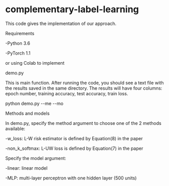 # complementary-label-learning

This code gives the implementation  of our approach.


Requirements

-Python 3.6

-PyTorch 1.1

or using Colab to implement

demo.py

This is main function. After running the code, you should see a text file with the results saved in the same directory. 
The results will have four columns: epoch number, training accuracy, test accuracy, train loss.


python demo.py --me  <method name> --mo <model name>

  
Methods and models
  
In demo.py, specify the method argument to choose one of the 2 methods available:
  
-w_loss: L-W risk estimator is defined by Equation(8) in the paper
  
-non_k_softmax: L-UW loss is defined by Equation(7) in the paper
  
Specify the model argument:
  
-linear: linear model
  
-MLP: multi-layer perceptron with one hidden layer (500 units)
